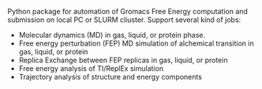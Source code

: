 Python package for automation of Gromacs Free Energy computation and submission on local PC or SLURM cliuster.
Support several kind of jobs:
- Molecular dynamics (MD) in gas, liquid, or protein phase.
- Free energy perturbation (FEP) MD simulation of alchemical transition in gas, liquid, or protein
- Replica Exchange between FEP replicas in gas, liquid, or protein
- Free energy analysis of TI/ReplEx simulation
- Trajectory analysis of structure and energy components
